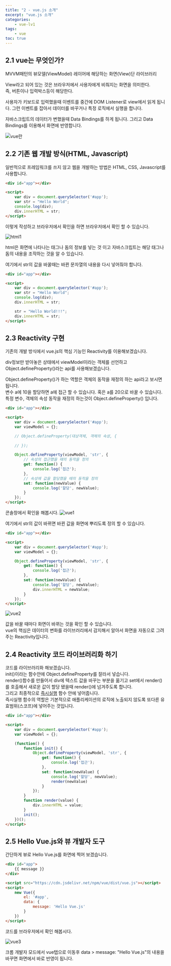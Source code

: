 ```yaml
--- 
title: "2 - vue.js 소개" 
excerpt: "vue.js 소개"
categories: 
    - vue-lv1
tags: 
    - vue
toc: true
--- 
```

## 2.1 vue는 무엇인가?

MVVM패턴의 뷰모델(ViewModel) 레이어에 해당하는 화면(View)단 라이브러리

View라고 되어 있는 것은 브라우저에서 사용자에게 비춰지는 화면을 의미한다.  
즉, 버튼이나 입력박스등이 해당한다.  

사용자가 키보드로 입력했을때 이벤트를 중간에 DOM Listener로 view에서 읽게 됩니다.
그런 이벤트를 잡아서 데이터를 바꾸거나 특정 로직에서 실행을 합니다.  

자바스크립트의 데이터가 변했을때 Data Bindings를 하게 됩니다.
그리고 Data Bindings를 이용해서 화면에 반영합니다.

![vue란](/assets/images/vue/vue-lv1/beginner2_1.png)

## 2.2 기존 웹 개발 방식(HTML, Javascript)

일반적으로 프레임워크를 쓰지 않고 웹을 개발하는 방법은 HTML, CSS, Javascript를 사용합니다.

``` html
<div id="app"></div>

<script>
    var div = document.querySelector('#app');
    var str = "Hello World";
    console.log(div);
    div.innerHTML = str;
</script>
```

이렇게 작성하고 브라우저에서 확인을 하면 브라우저에서 확인 할 수 있습니다.

![html1](/assets/images/vue/vue-lv1/beginner2_2.png)

html은 화면에 나타나는 태그나 돔의 정보를 넣는 것 이고 자바스크립트는 해당 태그나 돔의 내용을 조작하는 것을 알 수 있습니다.

여기에서 str의 값을 바꿀때는 바뀐 문자열의 내용을 다시 넣어줘야 합니다.

``` html
<div id="app"></div>

<script>
    var div = document.querySelector('#app');
    var str = "Hello World";
    console.log(div);
    div.innerHTML = str;

    str = "Hello World!!!";
    div.innerHTML = str;
</script>
```

## 2.3 Reactivity 구현

기존의 개발 방식에서 vue.js의 핵심 기능인 Reactivity를 이용해보겠습니다.

div정보만 받아놓은 상태에서 viewModel이라는 객체를 선언하고  
Object.defineProperty()라는 api를 사용해보겠습니다.

Object.defineProperty()가 하는 역할은 객체의 동작을 재정의 하는 api라고 보시면 됩니다.  
변수 a에 10을 할당하면 a에 접근 할 수 있습니다. 혹은 a를 20으로 바꿀 수 있습니다.
특정 변수, 객체의 속성 동작을 재정의 하는것이 Object.defineProperty() 입니다.

``` html
<div id="app"></div>

<script>
    var div = document.querySelector('#app');
    var viewModel = {};

    // Object.defineProperty(대상객체, 객체의 속성, {
         
    // });

    Object.defineProperty(viewModel, 'str', {
        // 속성의 접근했을 때의 동작을 정의
        get: function() {
            console.log('접근');
        },
        // 속성에 값을 할당했을 때의 동작을 정의
        set: function(newValue) {
            console.log('할당', newValue);
        }
    });
</script>
```

콘솔창에서 확인을 해봅시다.
![vue1](/assets/images/vue/vue-lv1/beginner2_3.png)

여기에서 str의 값이 바뀌면 바뀐 값을 화면에 뿌리도록 정의 할 수 있습니다.

``` html
<div id="app"></div>

<script>
    var div = document.querySelector('#app');
    var viewModel = {};

    Object.defineProperty(viewModel, 'str', {
        get: function() {
            console.log('접근');
        },
        set: function(newValue) {
            console.log('할당', newValue);
            div.innerHTML = newValue;
        }
    });
</script>
```

![vue2](/assets/images/vue/vue-lv1/beginner2_4.png)

값을 바꿀 때마다 화면이 바뀌는 것을 확인 할 수 있습니다.  
vue의 핵심은 데이터의 변화를 라이브러리에서 감지해서 알아서 화면을 자동으로 그려주는 Reactivity입니다.

## 2.4 Reactivity 코드 라이브러리화 하기

코드를 라이브러리화 해보겠습니다.  
init()이라는 함수안에 Object.defineProperty를 잘라서 넣습니다.  
render()함수를 만들어서 div에 텍스트 값을 바꾸는 부분을 옮기고 set에서 render()를 호출해서 새로운 값이 할당 됐을때 render()에 넘겨주도록 합니다.  
그리고 최종적으로 [즉시실행](https://developer.mozilla.org/ko/docs/Glossary/IIFE) 함수 안에 넣어줍니다.  
즉시실행 함수의 역할은 기본적으로 애플리케이션의 로직에 노출되지 않도록 또다른 유효범위(스코프)에 넣어주는 것입니다.

``` html
<div id="app"></div>

<script>
    var div = document.querySelector('#app');
    var viewModel = {};

    (function() {
        function init() {
            Object.defineProperty(viewModel, 'str', {
                get: function() {
                    console.log('접근');
                },
                set: function(newValue) {
                    console.log('할당', newValue);
                    render(newValue)
                }
            });
        }
        function render(value) {
            div.innerHTML = value;
        }
        init();
    })();
</script>
```

## 2.5 Hello Vue.js와 뷰 개발자 도구

간단하게 뷰로 Hello Vue.js를 화면에 찍어 보겠습니다.

```html
<div id="app">
    {{ message }}
</div>

<script src="https://cdn.jsdelivr.net/npm/vue/dist/vue.js"></script>
<script>
    new Vue({
        el: '#app',
        data: {
            message: 'Hello Vue.js'
        }
    })
</script>
```

코드를 브라우저에서 확인 해봅시다.

![vue3](/assets/images/vue/vue-lv1/beginner2_5.png)

크롬 개발자 모드에서 vue탭으로 이동후 data > message: "Hello Vue.js"의 내용을 바꾸면 화면에서 바로 반영이 됩니다.




